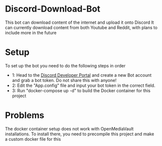 # Discord-Download-Bot
This bot can download content of the internet and upload it onto Discord
It can currently download content from both Youtube and Reddit, with plans to include more in the future

# Setup
To set up the bot you need to do the following steps in order
 - 1: Head to the [Discord Developer Portal](https://discord.com/developers/applications) and create a new Bot account and grab a bot token. Do not share this with anyone!
 - 2: Edit the "App.config" file and input your bot token in the correct field.
 - 3: Run "docker-compose up -d" to build the Docker container for this project
 
# Problems
The docker container setup does not work with OpenMediaVault installations. To install there, you need to precompile this project and make a custom docker file for this

